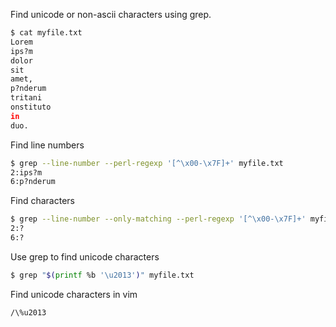Find unicode or non-ascii characters using grep.

```bash
$ cat myfile.txt 
Lorem
ips?m
dolor
sit
amet,
p?nderum
tritani
onstituto
in
duo.
```

Find line numbers

```bash
$ grep --line-number --perl-regexp '[^\x00-\x7F]+' myfile.txt 
2:ips?m
6:p?nderum
```

Find characters

```bash
$ grep --line-number --only-matching --perl-regexp '[^\x00-\x7F]+' myfile.txt 
2:?
6:?
```

Use grep to find unicode characters

```bash
$ grep "$(printf %b '\u2013')" myfile.txt
```

Find unicode characters in vim

```
/\%u2013
```
